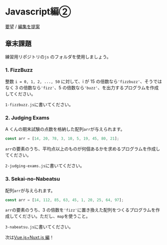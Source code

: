 # Javascript編②

[要望](https://github.com/ebiyuu1121/web-tutorial/issues/new/choose) / [編集を提案](https://github.com/ebiyuu1121/web-tutorial/edit/main/js2.md)

## 章末課題

練習用リポジトリの`js` のフォルダを使用しましょう。

### 1. FizzBuzz

整数 `i = 0, 1, 2, ..., 50` に対して、i が 15 の倍数なら`'fizzbuzz'`、そうではなく 3 の倍数なら`'fizz'`、5 の倍数なら`'buzz'`、を出力するプログラムを作成してください。

`1-fizzbuzz.js`に書いてください。

### 2. Judging Exams

A くんの期末試験の点数を格納した配列`arr`が与えられます。

```js
const arr = [14, 20, 78, 3, 10, 5, 19, 45, 80, 21];
```

`arr`の要素のうち、平均点以上のものが何個あるかを求めるプログラムを作成してください。

`2-judging-exams.js`に書いてください。

### 3. Sekai-no-Nabeatsu

配列`arr`が与えられます。

```js
const arr = [14, 112, 85, 63, 45, 1, 20, 25, 64, 97];
```

`arr`の要素のうち、3 の倍数を`'fizz'`に置き換えた配列をつくるプログラムを作成してください。ただし、`map`を使うこと。

`3-nabeatsu.js`に書いてください。

次は[Vue.js+Nuxt.js 編](vue.md)！
